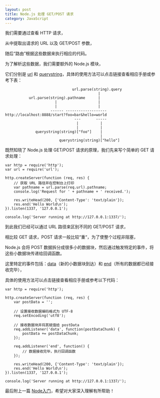 ```yaml
---
layout: post
title: Node.js 处理 GET/POST 请求
category: JavaScript
---
```


我们需要通过查看 HTTP 请求，

从中提取出请求的 URL 以及 GET/POST 参数，

随后“路由”根据这些数据来执行相应的代码。

为了解析这些数据，我们需要额外的 Node.js 模块，

它们分别是 [url](http://nodejs.org/api/http.html#http_request_url) 和 [querystring](http://nodejs.org/api/querystring.html)，具体的使用方法可以点击链接查看相应手册或参考下表：

                                   url.parse(string).query
                                               |
               url.parse(string).pathname      |
                           |                   |
                           |                   |
                         ------ -------------------
    http://localhost:8888/start?foo=bar&hello=world
                                    ---       -----
                                     |          |
                                     |          |
                  querystring(string)["foo"]    |
                                                |
                             querystring(string)["hello"]

既然知晓了 Node.js 处理 GET/POST 请求的原理，我们先来写个简单的 GET 请求处理：

    var http = require('http');
    var url = require('url');
    
    http.createServer(function (req, res) {
        // 获取 URL 路径并在控制台上打印
        var pathname = url.parse(req.url).pathname;
        console.log('Request for ' + pathname + ' received.');
        
        res.writeHead(200, {'Content-Type': 'text/plain'});
        res.end('Hello World\n');
    }).listen(1337, '127.0.0.1');
    
    console.log('Server running at http://127.0.0.1:1337/');
    
到此我们已经可以通过 URL 路径来区别不同的 GET/POST 请求，

相比较 GET 请求，POST 请求一般比较“重“，为了使整个过程非阻塞，

Node.js 会将 POST 数据拆分成很多小的数据块，然后通过触发特定的事件，将这些小数据块传递给回调函数。

这里特定的事件包括：[data](http://nodejs.org/api/http.html#http_event_data)（新的小数据块到达）和 [end](http://nodejs.org/api/http.html#http_event_end)（所有的数据都已经接收完毕），

具体的使用方法可以点击链接查看相应手册或参考以下代码：

    var http = require('http');
    
    http.createServer(function (req, res) {
        var postData = '';
        
        // 设置接收数据编码格式为 UTF-8
        req.setEncoding('utf8');
        
        // 接收数据块并将其赋值给 postData
        req.addListener('data', function(postDataChunk) {
            postData += postDataChunk;
        });
        
        req.addListener('end', function() {
            // 数据接收完毕，执行回调函数
        });
        
        res.writeHead(200, {'Content-Type': 'text/plain'});
        res.end('Hello World\n');
    }).listen(1337, '127.0.0.1');
    
    console.log('Server running at http://127.0.0.1:1337/');
    
最后附上一篇 [Node入门](http://www.nodebeginner.org/index-zh-cn.html)，希望对大家深入理解有所帮助！
